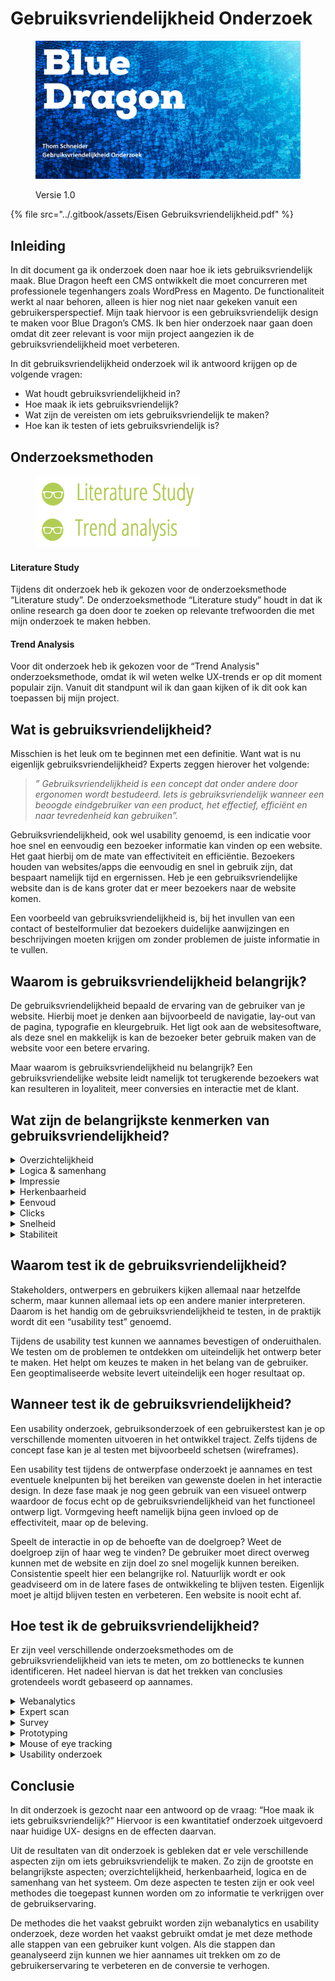 # Gebruiksvriendelijkheid Onderzoek

<figure><img src="../.gitbook/assets/vakgebruiksvriendelijkheidonderzoek.png" alt=""><figcaption><p>Versie 1.0</p></figcaption></figure>

{% file src="../.gitbook/assets/Eisen Gebruiksvriendelijkheid.pdf" %}

## Inleiding

In dit document ga ik onderzoek doen naar hoe ik iets gebruiksvriendelijk maak. Blue Dragon heeft een CMS ontwikkelt die moet concurreren met professionele tegenhangers zoals WordPress en Magento. De functionaliteit werkt al naar behoren, alleen is hier nog niet naar gekeken vanuit een gebruikersperspectief. Mijn taak hiervoor is een gebruiksvriendelijk design te maken voor Blue Dragon’s CMS. Ik ben hier onderzoek naar gaan doen omdat dit zeer relevant is voor mijn project aangezien ik de gebruiksvriendelijkheid moet verbeteren.

In dit gebruiksvriendelijkheid onderzoek wil ik antwoord krijgen op de volgende vragen:

* Wat houdt gebruiksvriendelijkheid in?
* Hoe maak ik iets gebruiksvriendelijk?
* Wat zijn de vereisten om iets gebruiksvriendelijk te maken?
* Hoe kan ik testen of iets gebruiksvriendelijk is?

## Onderzoeksmethoden

<figure><img src="../.gitbook/assets/groepcmdmethods.png" alt=""><figcaption></figcaption></figure>

#### Literature Study&#x20;

Tijdens dit onderzoek heb ik gekozen voor de onderzoeksmethode “Literature study”. De onderzoeksmethode “Literature study” houdt in dat ik online research ga doen door te zoeken op relevante trefwoorden die met mijn onderzoek te maken hebben.&#x20;

#### Trend Analysis&#x20;

Voor dit onderzoek heb ik gekozen voor de “Trend Analysis" onderzoeksmethode, omdat ik wil weten welke UX-trends er op dit moment populair zijn. Vanuit dit standpunt wil ik dan gaan kijken of ik dit ook kan toepassen bij mijn project.

## Wat is gebruiksvriendelijkheid?

Misschien is het leuk om te beginnen met een definitie. Want wat is nu eigenlijk gebruiksvriendelijkheid? Experts zeggen hierover het volgende:

> _” Gebruiksvriendelijkheid is een concept dat onder andere door ergonomen wordt bestudeerd. Iets is gebruiksvriendelijk wanneer een beoogde eindgebruiker van een product, het effectief, efficiënt en naar tevredenheid kan gebruiken”._

Gebruiksvriendelijkheid, ook wel usability genoemd, is een indicatie voor hoe snel en eenvoudig een bezoeker informatie kan vinden op een website. Het gaat hierbij om de mate van effectiviteit en efficiëntie. Bezoekers houden van websites/apps die eenvoudig en snel in gebruik zijn, dat bespaart namelijk tijd en ergernissen. Heb je een gebruiksvriendelijke website dan is de kans groter dat er meer bezoekers naar de website komen.&#x20;

Een voorbeeld van gebruiksvriendelijkheid is, bij het invullen van een contact of bestelformulier dat bezoekers duidelijke aanwijzingen en beschrijvingen moeten krijgen om zonder problemen de juiste informatie in te vullen.

## Waarom is gebruiksvriendelijkheid belangrijk?

De gebruiksvriendelijkheid bepaald de ervaring van de gebruiker van je website. Hierbij moet je denken aan bijvoorbeeld de navigatie, lay-out van de pagina, typografie en kleurgebruik. Het ligt ook aan de websitesoftware, als deze snel en makkelijk is kan de bezoeker beter gebruik maken van de website voor een betere ervaring.&#x20;

Maar waarom is gebruiksvriendelijkheid nu belangrijk? Een gebruiksvriendelijke website leidt namelijk tot terugkerende bezoekers wat kan resulteren in loyaliteit, meer conversies en interactie met de klant.

## Wat zijn de belangrijkste kenmerken van gebruiksvriendelijkheid?

<details>

<summary>Overzichtelijkheid</summary>

Een gebruiksvriendelijk systeem is overzichtelijk. Dit betekent dat er een heldere menustructuur is waarbij de belangrijkste functies van het systeem direct zichtbaar zijn. Kerntaken zijn dus niet weggestopt in pull-downs of submenu’s.

</details>

<details>

<summary>Logica &#x26; samenhang</summary>

Logica en samenhang is essentieel voor een goede gebruikservaring van de software. Een gebruiker moet snel door de verschillende onderdelen van een systeem kunnen navigeren op een manier die voor hem of haar logisch aanvoelt.

</details>

<details>

<summary>Impressie</summary>

Hoe intuïtiever een systeem is des te meer de gebruiker het systeem als gebruiksvriendelijk zal ervaren. De bediening moet consequent zijn. Oftewel, door alle onderdelen van het CMS moet bij voorkeur zoveel mogelijk dezelfde werkwijze, look & feel en/of navigatiemethodiek gebruikt zijn.

</details>

<details>

<summary>Herkenbaarheid</summary>

Door gebruik te maken van globale iconen en symbolen herkent de gebruiker sneller wat de achterliggende functie van de feature is.

</details>

<details>

<summary>Eenvoud</summary>

De bediening moet voor iedereen, bij voorkeur zo snel mogelijk, te begrijpen zijn. Idealiter zonder dat hier een vooropleiding voor noodzakelijk is.

</details>

<details>

<summary>Clicks</summary>

Een efficiënt menu zorgt ervoor dat de gebruikers zo min mogelijk clicks hoeven te doen om het doel te bereiken.

</details>

<details>

<summary>Snelheid</summary>

Tegenwoordig zijn de meeste CMS online oftewel web gebaseerde systemen. Het systeem draait dus niet op de locatie van de gebruiker maar op een Cloudplatform van de leverancier. Het is hierbij belangrijk dat het systeem en het centrale platform snel wijzigingen, uploads en andere activiteiten van de gebruiker kan verwerken.

</details>

<details>

<summary>Stabiliteit</summary>

Hiermee wordt bedoeld dat het systeem doorlopend goed blijft functioneren zonder regelmatig vast te lopen of uit te vallen.

</details>

## Waarom test ik de gebruiksvriendelijkheid?

Stakeholders, ontwerpers en gebruikers kijken allemaal naar hetzelfde scherm, maar kunnen allemaal iets op een andere manier interpreteren. Daarom is het handig om de gebruiksvriendelijkheid te testen, in de praktijk wordt dit een “usability test” genoemd.&#x20;

Tijdens de usability test kunnen we aannames bevestigen of onderuithalen. We testen om de problemen te ontdekken om uiteindelijk het ontwerp beter te maken. Het helpt om keuzes te maken in het belang van de gebruiker. Een geoptimaliseerde website levert uiteindelijk een hoger resultaat op.

## Wanneer test ik de gebruiksvriendelijkheid?

Een usability onderzoek, gebruiksonderzoek of een gebruikerstest kan je op verschillende momenten uitvoeren in het ontwikkel traject. Zelfs tijdens de concept fase kan je al testen met bijvoorbeeld schetsen (wireframes).&#x20;

Een usability test tijdens de ontwerpfase onderzoekt je aannames en test eventuele knelpunten bij het bereiken van gewenste doelen in het interactie design. In deze fase maak je nog geen gebruik van een visueel ontwerp waardoor de focus echt op de gebruiksvriendelijkheid van het functioneel ontwerp ligt. Vormgeving heeft namelijk bijna geen invloed op de effectiviteit, maar op de beleving.&#x20;

Speelt de interactie in op de behoefte van de doelgroep? Weet de doelgroep zijn of haar weg te vinden? De gebruiker moet direct overweg kunnen met de website en zijn doel zo snel mogelijk kunnen bereiken. Consistentie speelt hier een belangrijke rol. Natuurlijk wordt er ook geadviseerd om in de latere fases de ontwikkeling te blijven testen. Eigenlijk moet je altijd blijven testen en verbeteren. Een website is nooit echt af.

## Hoe test ik de gebruiksvriendelijkheid?

Er zijn veel verschillende onderzoeksmethodes om de gebruiksvriendelijkheid van iets te meten, om zo bottlenecks te kunnen identificeren. Het nadeel hiervan is dat het trekken van conclusies grotendeels wordt gebaseerd op aannames.

<details>

<summary>Webanalytics</summary>

Webanalyse is het meten, verzamelen, analyseren en rapporteren van webgegevens om het gebruik van het internet te begrijpen en te optimaliseren. Aan de hand van webanalytics tools, zoals Google Analytics, wordt onderzoek gedaan naar het uitstappercentage, het bouncepercentage, het conversiepercentage en de stroom van bezoekers die het gewenste proces doorlopen. De bottleneck zoals bijvoorbeeld de uitstappagina in de trechter kan hiermee snel geïdentificeerd worden.

</details>

<details>

<summary>Expert scan</summary>

Het systeem wordt door experts bekeken en beoordeeld op een aantal, vooraf gedefinieerde, onderdelen. Denk hierbij aan laadsnelheid, structuur en vindbaarheid.

</details>

<details>

<summary>Survey</summary>

Surveys zijn een uitstekend middel om vooraf of achteraf onderzoek te doen naar verschillende facetten van een systeem. Zowel een selecte als aselecte steekproef is mogelijk. Aselect betekent dat respondenten willekeurig worden gekozen. Een selecte steekproef bestaat uit respondenten die voldoen aan vooraf gedefinieerde kenmerken.

</details>

<details>

<summary>Prototyping</summary>

Een versimpelde versie van de website bijvoorbeeld een moodboard, wireframe of concept wordt voorgelegd aan een testpersoon of testgroep. De bevindingen worden geanalyseerd om het eindproduct waar nodig bij te schaven.

</details>

<details>

<summary>Mouse of eye tracking</summary>

De naam zegt het al, muis of oogbewegingen worden nauwkeurig geanalyseerd met tools. Het resultaat is een hittemap waarbij in gradaties wordt weergeven waar gebruikers kijken of met de muis bewegen. Zo blijkt uit eerdere onderzoeken bijvoorbeeld dat veel websites in een F-vorm worden bekeken.

</details>

<details>

<summary>Usability onderzoek</summary>

Een uitgebreide test waarin bijvoorbeeld een focus-group wordt gevraagd een specifieke handeling uit te voeren, zoals bijvoorbeeld het bestellen van een product. Op basis van kwalitatief veldonderzoek wordt onderzoek gedaan naar de bottlenecks van het systeem. Het eindresultaat is een rapport met aanbevelingen op basis van klantbehoeftes. Deze verbeteringen maken de website voor de gebruikers tot een omgeving waar ze geholpen worden en zorgen voor een verhoogde conversie.

</details>

## Conclusie

In dit onderzoek is gezocht naar een antwoord op de vraag: “Hoe maak ik iets gebruiksvriendelijk?” Hiervoor is een kwantitatief onderzoek uitgevoerd naar huidige UX- designs en de effecten daarvan.

Uit de resultaten van dit onderzoek is gebleken dat er vele verschillende aspecten zijn om iets gebruiksvriendelijk te maken. Zo zijn de grootste en belangrijkste aspecten; overzichtelijkheid, herkenbaarheid, logica en de samenhang van het systeem. Om deze aspecten te testen zijn er ook veel methodes die toegepast kunnen worden om zo informatie te verkrijgen over de gebruikservaring.&#x20;

De methodes die het vaakst gebruikt worden zijn webanalytics en usability onderzoek, deze worden het vaakst gebruikt omdat je met deze methode alle stappen van een gebruiker kunt volgen. Als die stappen dan geanalyseerd zijn kunnen we hier aannames uit trekken om zo de gebruikerservaring te verbeteren en de conversie te verhogen.
